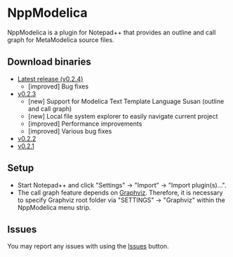 NppModelica
===========

NppModelica is a plugin for Notepad++ that provides an outline and call graph for MetaModelica source files.

## Download binaries
* [Latest release (v0.2.4)](../../releases/tag/v0.2.4)
  * [improved] Bug fixes
* [v0.2.3](../../releases/tag/v0.2.3)
  * [new] Support for Modelica Text Template Language Susan (outline and call graph)
  * [new] Local file system explorer to easily navigate current project
  * [improved] Performance improvements
  * [improved] Various bug fixes
* [v0.2.2](../../releases/tag/v0.2.2)
* [v0.2.1](../../releases/tag/v0.2.1)

## Setup
* Start Notepad++ and click "Settings" -> "Import" -> "Import plugin(s)…".
* The call graph feature depends on [Graphviz](http://graphviz.org/). Therefore, it is necessary to specify Graphviz root folder via "SETTINGS" -> "Graphviz" within the NppModelica menu strip.

## Issues
You may report any issues with using the [Issues](../../issues) button.

